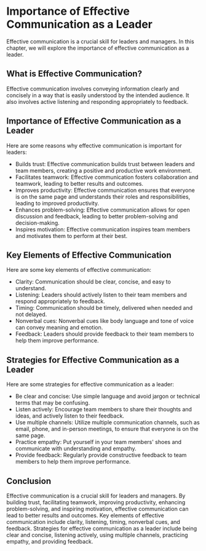 Importance of Effective Communication as a Leader
===================================================================================================

Effective communication is a crucial skill for leaders and managers. In this chapter, we will explore the importance of effective communication as a leader.

What is Effective Communication?
--------------------------------

Effective communication involves conveying information clearly and concisely in a way that is easily understood by the intended audience. It also involves active listening and responding appropriately to feedback.

Importance of Effective Communication as a Leader
-------------------------------------------------

Here are some reasons why effective communication is important for leaders:

* Builds trust: Effective communication builds trust between leaders and team members, creating a positive and productive work environment.
* Facilitates teamwork: Effective communication fosters collaboration and teamwork, leading to better results and outcomes.
* Improves productivity: Effective communication ensures that everyone is on the same page and understands their roles and responsibilities, leading to improved productivity.
* Enhances problem-solving: Effective communication allows for open discussion and feedback, leading to better problem-solving and decision-making.
* Inspires motivation: Effective communication inspires team members and motivates them to perform at their best.

Key Elements of Effective Communication
---------------------------------------

Here are some key elements of effective communication:

* Clarity: Communication should be clear, concise, and easy to understand.
* Listening: Leaders should actively listen to their team members and respond appropriately to feedback.
* Timing: Communication should be timely, delivered when needed and not delayed.
* Nonverbal cues: Nonverbal cues like body language and tone of voice can convey meaning and emotion.
* Feedback: Leaders should provide feedback to their team members to help them improve performance.

Strategies for Effective Communication as a Leader
--------------------------------------------------

Here are some strategies for effective communication as a leader:

* Be clear and concise: Use simple language and avoid jargon or technical terms that may be confusing.
* Listen actively: Encourage team members to share their thoughts and ideas, and actively listen to their feedback.
* Use multiple channels: Utilize multiple communication channels, such as email, phone, and in-person meetings, to ensure that everyone is on the same page.
* Practice empathy: Put yourself in your team members' shoes and communicate with understanding and empathy.
* Provide feedback: Regularly provide constructive feedback to team members to help them improve performance.

Conclusion
----------

Effective communication is a crucial skill for leaders and managers. By building trust, facilitating teamwork, improving productivity, enhancing problem-solving, and inspiring motivation, effective communication can lead to better results and outcomes. Key elements of effective communication include clarity, listening, timing, nonverbal cues, and feedback. Strategies for effective communication as a leader include being clear and concise, listening actively, using multiple channels, practicing empathy, and providing feedback.
